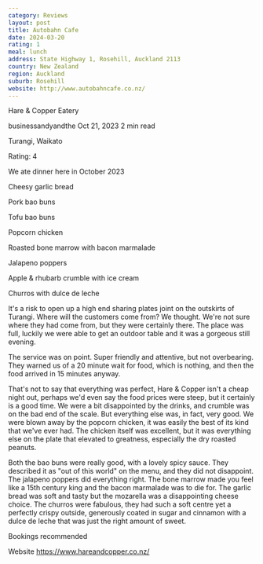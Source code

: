 ```yaml
---
category: Reviews
layout: post
title: Autobahn Cafe
date: 2024-03-20
rating: 1
meal: lunch
address: State Highway 1, Rosehill, Auckland 2113
country: New Zealand
region: Auckland
suburb: Rosehill
website: http://www.autobahncafe.co.nz/
---
```


Hare & Copper Eatery

businessandyandthe
Oct 21, 2023
2 min read

Turangi, Waikato

Rating: 4 

We ate dinner here in October 2023 

Cheesy garlic bread 

Pork bao buns

Tofu bao buns

Popcorn chicken

Roasted bone marrow with bacon marmalade

Jalapeno poppers 

Apple & rhubarb crumble with ice cream

Churros with dulce de leche 

It's a risk to open up a high end sharing plates joint on the outskirts of Turangi. Where will the customers come from? We thought. We're not sure where they had come from, but they were certainly there. The place was full, luckily we were able to get an outdoor table and it was a gorgeous still evening. 

The service was on point. Super friendly and attentive, but not overbearing. They warned us of a 20 minute wait for food, which is nothing, and then the food arrived in 15 minutes anyway.

That's not to say that everything was perfect, Hare & Copper isn't a cheap night out, perhaps we'd even say the food prices were steep, but it certainly is a good time. We were a bit disappointed by the drinks, and crumble was on the bad end of the scale. But everything else was, in fact, very good. We were blown away by the popcorn chicken, it was easily the best of its kind that we've ever had. The chicken itself was excellent, but it was everything else on the plate that elevated to greatness, especially the dry roasted peanuts. 

Both the bao buns were really good, with a lovely spicy sauce. They described it as "out of this world" on the menu, and they did not disappoint. The jalapeno poppers did everything right. The bone marrow made you feel like a 15th century king and the bacon marmalade was to die for. The garlic bread was soft and tasty but the mozarella was a disappointing cheese choice. The churros were fabulous, they had such a soft centre yet a perfectly crispy outside, generously coated in sugar and cinnamon with a dulce de leche that was just the right amount of sweet. 

Bookings recommended 

Website https://www.hareandcopper.co.nz/